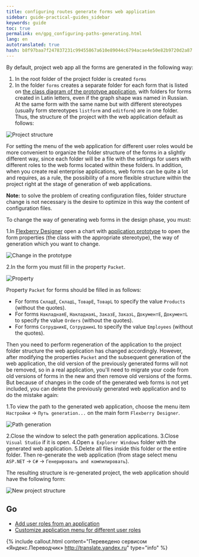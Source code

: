 ```yaml
---
title: configuring routes generate forms web application
sidebar: guide-practical-guides_sidebar
keywords: guide
toc: true
permalink: en/gpg_configuring-paths-generating.html
lang: en
autotranslated: true
hash: b8f97baa7f247837231c99455867a610e89044c6794acae4e50e82b9720d2a87
---
```


By default, project web app all the forms are generated in the following way:

1. In the root folder of the project folder is created `forms`
2. In the folder `forms` creates a separate folder for each form that is listed on [the class diagram of the prototype application](gpg_prototype-creating.html), with folders for forms created in Latin letters, even if the graph shape was named in Russian. At the same form with the same name but with different stereotypes (usually form stereotypes `listform` and `editform`) are in one folder.
Thus, the structure of the project with the web application default as follows:

![Project structure](/images/pages/guides/flexberry-aspnet/project-structure.png)

For setting the menu of the web application for different user roles would be more convenient to organize the folder structure of the forms in a slightly different way, since each folder will be a file with the settings for users with different roles to the web forms located within these folders.
In addition, when you create real enterprise applications, web forms can be quite a lot and requires, as a rule, the possibility of a more flexible structure within the project right at the stage of generation of web applications.

__Note:__ to solve the problem of creating configuration files, folder structure change is not necessary is the desire to optimize in this way the content of configuration files.

To change the way of generating web forms in the design phase, you must:

1.In [Flexberry Designer](fd_flexberry-designer.html) open a chart with [application prototype](gpg_prototype-creating.html) to open the form properties (the class with the appropriate stereotype), the way of generation which you want to change.

![Change in the prototype](/images/pages/guides/flexberry-aspnet/prototype-change.png)

2.In the form you must fill in the property `Packet`.

![Property](/images/pages/guides/flexberry-aspnet/packet.png)

Property `Packet` for forms should be filled in as follows:

* For forms `СкладE`, `СкладL`, `ТоварE`, `ТоварL` to specify the value `Products` (without the quotes).
* For forms `НакладнаяE`, `НакладнаяL`, `ЗаказE`, `ЗаказL`, `ДокументE`, `ДокументL` to specify the value `Orders` (without the quotes).
* For forms `СотрудникE`, `СотрудникL` to specify the value `Employees` (without the quotes).

Then you need to perform regeneration of the application to the project folder structure the web application has changed accordingly.
However, after modifying the properties `Packet` and the subsequent generation of the web application, the old version of the previously generated forms will not be removed, so in a real application, you'll need to migrate your code from old versions of forms in the new and then remove old versions of the forms. But because of changes in the code of the generated web forms is not yet included, you can delete the previously generated web application and to do the mistake again:

1.To view the path to the generated web application, choose the menu item `Настройки` -> `Путь generation...` on the main form `Flexberry Designer`.

![Path generation](/images/pages/guides/flexberry-aspnet/paths-generating.png)

2.Close the window to select the path generation applications.
3.Close `Visual Studio` if it is open.
4.Open `в Explorer Windows` folder with the generated web application.
5.Delete all files inside this folder or the entire folder.
Then re-generate the web application (from stage select menu `ASP.NET` -> `C#` -> `Генерировать and компилировать`).

The resulting structure is re-generated project, the web application should have the following form:

![New project structure](/images/pages/guides/flexberry-aspnet/project-structure-new.png)

## Go

* <i class="fa fa-arrow-left" aria-hidden="true"></i> [Add user roles from an application](gpg_adding-user-roles.html)
* [Customize application menu for different user roles](gpg_customize-application-menu.html) <i class="fa fa-arrow-right" aria-hidden="true"></i>



{% include callout.html content="Переведено сервисом «Яндекс.Переводчик» <http://translate.yandex.ru>" type="info" %}